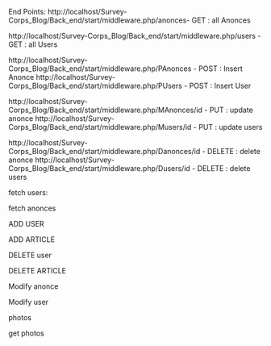 
End Points:
http://localhost/Survey-Corps_Blog/Back_end/start/middleware.php/anonces- GET : all Anonces

http://localhost/Survey-Corps_Blog/Back_end/start/middleware.php/users - GET  : all Users

http://localhost/Survey-Corps_Blog/Back_end/start/middleware.php/PAnonces - POST : Insert Anonce
http://localhost/Survey-Corps_Blog/Back_end/start/middleware.php/PUsers - POST : Insert User

http://localhost/Survey-Corps_Blog/Back_end/start/middleware.php/MAnonces/id - PUT : update anonce
http://localhost/Survey-Corps_Blog/Back_end/start/middleware.php/Musers/id - PUT : update users

http://localhost/Survey-Corps_Blog/Back_end/start/middleware.php/Danonces/id - DELETE : delete anonce
http://localhost/Survey-Corps_Blog/Back_end/start/middleware.php/Dusers/id - DELETE : delete users





fetch users:  
<!-- 

var xhr = new XMLHttpRequest();
xhr.open("GET", "http://localhost/Survey-Corps_Blog/Back_end/start/middleware.php/users", true);
xhr.setRequestHeader("token", "code");
xhr.setRequestHeader("userid", 1);

xhr.onreadystatechange = function () {
    if (xhr.readyState == 4) {
        if (xhr.status == 200) {
            // Successful response
            var data = JSON.parse(xhr.responseText);
            console.log(data);
        } else {
            // Error handling
            console.error('XHR error:', xhr.status, xhr.statusText);
        }
    }
};

xhr.send();

 -->
 fetch anonces
 <!-- 
 var xhr = new XMLHttpRequest();
xhr.open("GET", "http://localhost/Survey-Corps_Blog/Back_end/start/middleware.php/anonces", true);
xhr.setRequestHeader("token", "code");
xhr.setRequestHeader("userid", 1);

xhr.onreadystatechange = function () {
    if (xhr.readyState == 4) {
        if (xhr.status == 200) {
            // Successful response
            var data = JSON.parse(xhr.responseText);
            console.log(data);
        } else {
            // Error handling
            console.error('XHR error:', xhr.status, xhr.statusText);
        }
    }
};

xhr.send();
  -->
 ADD USER 
 <!-- 
var xhr = new XMLHttpRequest();
xhr.open("POST", "http://localhost/Survey-Corps_Blog/Back_end/start/middleware.php/Pusers", true);
xhr.setRequestHeader("Content-Type", "application/json");  // Set the Content-Type header for JSON data
xhr.setRequestHeader("token", "code");
xhr.setRequestHeader("userid", "1");

xhr.onreadystatechange = function () {
    if (xhr.readyState == 4) {
        if (xhr.status == 200) {
            // Successful response
            var data = JSON.parse(xhr.responseText);
            console.log(data);
        } else {
            // Error handling
            console.error('XHR error:', xhr.status, xhr.statusText);
        }
    }
};

var requestData = {
    "username": "taha",
    "Email": "john@example.com",
    "MotDePasse": "securepassword",
    "id_role": "2"
};

xhr.send(JSON.stringify(requestData));

  -->
  ADD ARTICLE
  <!-- 
  var xhr = new XMLHttpRequest();
xhr.open("POST", "http://localhost/Survey-Corps_Blog/Back_end/start/middleware.php/PAnonces", true);
xhr.setRequestHeader("Content-Type", "application/json");  // Set the Content-Type header for JSON data
xhr.setRequestHeader("token", "code");
xhr.setRequestHeader("userid", "1");

xhr.onreadystatechange = function () {
    if (xhr.readyState == 4) {
        if (xhr.status == 200) {
            // Successful response
            var data = JSON.parse(xhr.responseText);
            console.log(data);
        } else {
            // Error handling
            console.error('XHR error:', xhr.status, xhr.statusText);
        }
    }
};

var requestData = {
    "Titre": "taha",
    "Contenu": "john@example.com",
    "id_user": 3
};

xhr.send(JSON.stringify(requestData))
   -->

DELETE user
<!-- 
var xhr = new XMLHttpRequest();
xhr.open("DELETE", "http://localhost/Survey-Corps_Blog/Back_end/start/middleware.php/Dusers/7", true);
xhr.setRequestHeader("Content-Type", "application/json");  // Set the Content-Type header for JSON data
xhr.setRequestHeader("token", "code");
xhr.setRequestHeader("userid", "1");

xhr.onreadystatechange = function () {
    if (xhr.readyState == 4) {
        if (xhr.status == 200) {
            // Successful response
            var data = JSON.parse(xhr.responseText);
            console.log(data);
        } else {
            // Error handling
            console.error('XHR error:', xhr.status, xhr.statusText);
        }
    }
};



xhr.send()
 -->

 DELETE ARTICLE
 <!-- 
    var xhr = new XMLHttpRequest();
xhr.open("DELETE", "http://localhost/Survey-Corps_Blog/Back_end/start/middleware.php/DANONCES/7", true);
xhr.setRequestHeader("Content-Type", "application/json");  // Set the Content-Type header for JSON data
xhr.setRequestHeader("token", "code");
xhr.setRequestHeader("userid", "1");

xhr.onreadystatechange = function () {
    if (xhr.readyState == 4) {
        if (xhr.status == 200) {
            // Successful response
            var data = JSON.parse(xhr.responseText);
            console.log(data);
        } else {
            // Error handling
            console.error('XHR error:', xhr.status, xhr.statusText);
        }
    }
};



xhr.send()
  -->

Modify anonce
<!-- 
var xhr = new XMLHttpRequest();
xhr.open("PUT", "http://localhost/Survey-Corps_Blog/Back_end/start/middleware.php/MAnonces/5", true);
xhr.setRequestHeader("Content-Type", "application/json");  // Set the Content-Type header for JSON data
xhr.setRequestHeader("token", "code");
xhr.setRequestHeader("userid", "1");

xhr.onreadystatechange = function () {
    if (xhr.readyState == 4) {
        if (xhr.status == 200) {
            // Successful response
            var data = JSON.parse(xhr.responseText);
            console.log(data);
        } else {
            // Error handling
            console.error('XHR error:', xhr.status, xhr.statusText);
        }
    }
};

var requestData = {
    "Titre": "lakhje",
    "Contenu": "john@example.com",
    "id_user": 3
};

xhr.send(JSON.stringify(requestData))
 -->

 Modify user
<!-- 
var xhr = new XMLHttpRequest();
xhr.open("PUT", "http://localhost/Survey-Corps_Blog/Back_end/start/middleware.php/Musers/3", true);
xhr.setRequestHeader("Content-Type", "application/json");  // Set the Content-Type header for JSON data
xhr.setRequestHeader("token", "code");
xhr.setRequestHeader("userid", "1");

xhr.onreadystatechange = function () {
    if (xhr.readyState == 4) {
        if (xhr.status == 200) {
            // Successful response
            var data = JSON.parse(xhr.responseText);
            console.log(data);
        } else {
            // Error handling
            console.error('XHR error:', xhr.status, xhr.statusText);
        }
    }
};

var requestData = {
    "username": "ahmed",
    "Email": "john@example.com",
    "MotDePasse": "securepassword",
    "id_role": "2"
};

xhr.send(JSON.stringify(requestData))
 -->


 photos
 <!-- 
function uploadFile() {
            var fileInput = document.getElementById('fileInput');
            var file = fileInput.files[0];

            var formData = new FormData();
            formData.append('file', file);

            var xhr = new XMLHttpRequest();
            xhr.open('POST', 'http://localhost/Survey-Corps_Blog/Back_end/start/middlewarephotos.php', true);
            
            xhr.onload = function () {
                if (xhr.status === 200) {
                    // Handle the response from the server
                    console.log(xhr.responseText);
                } else {
                    console.error('Error during file upload. Status:', xhr.status);
                }
            };

            xhr.send(formData);
        }
  -->
  get photos
  <!-- 
  var xhr = new XMLHttpRequest();
        xhr.open("GET", "http://localhost/Survey-Corps_Blog/Back_end/start/storage/Capture d'écran 2023-10-03 111341.png", true);
        xhr.responseType = "blob"; 

        xhr.onreadystatechange = function () {
            if (xhr.readyState == 4) {
                if (xhr.status == 200) {

                    var blob = xhr.response;
                    var imageUrl = URL.createObjectURL(blob);

                    var imageContainer = document.getElementById('imageContainer');
                    var imageElement = document.createElement('img');
                    imageElement.src = imageUrl;
                    imageElement.alt = 'Fetched Image';
                    imageContainer.appendChild(imageElement);
                } else {
                    // Error handling
                    console.error('XHR error:', xhr.status, xhr.statusText);
                }
            }
        };

        xhr.send();
   -->